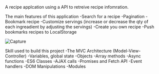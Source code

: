 
A recipe applcation using a API to retreive recipe infomration.

The main features of this application
-Search for a recipe
-Pagination
-Bookmark recipe
-Customize servings (increase or decrease the qty of each ingreadient by adjusting the servings)
-Create you own recipe
-Push bookmarks recipes to LocalStorage


![Capture](https://user-images.githubusercontent.com/81362041/178458595-677eca3b-2778-4def-84fb-298bde67a15c.PNG)



Skill used to build this project 
-The MVC Architecture (Model-View-Controller)
-Variables, global state
-Objects
-Array methods
-Async functions
-ES6 Classes
-AJAX calls
-Promises and Fetch API
-Event handlers
-DOM Manipulations
-Modules
